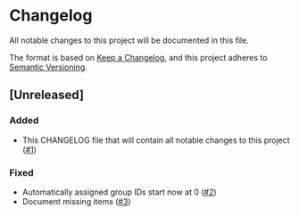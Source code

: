 # Changelog

All notable changes to this project will be documented in this file.

The format is based on [Keep a Changelog](https://keepachangelog.com/en/1.1.0/),
and this project adheres to [Semantic Versioning](https://semver.org/spec/v2.0.0.html).

## [Unreleased]

### Added
- This CHANGELOG file that will contain all notable changes to this project ([#1](https://github.com/soehrl/camure/pull/1))

### Fixed
- Automatically assigned group IDs start now at 0 ([#2](https://github.com/soehrl/camure/pull/2))
- Document missing items ([#3](https://github.com/soehrl/camure/pull/3))
